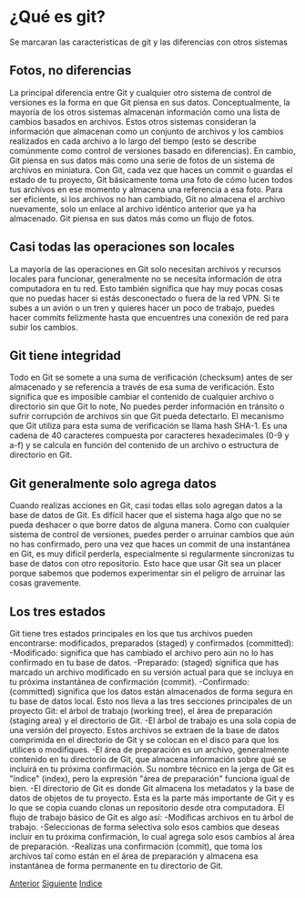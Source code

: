 # ¿Qué es git?
Se marcaran las caracteristicas de git y las diferencias con otros sistemas
## Fotos, no diferencias
La principal diferencia entre Git y cualquier otro sistema de control de versiones es la forma en que Git piensa en sus datos. Conceptualmente, la mayoría de los otros sistemas almacenan información como una lista de cambios basados en archivos. Estos otros sistemas consideran la información que almacenan como un conjunto de archivos y los cambios realizados en cada archivo a lo largo del tiempo (esto se describe comúnmente como control de versiones basado en diferencias). En cambio, Git piensa en sus datos más como una serie de fotos de un sistema de archivos en miniatura. Con Git, cada vez que haces un commit o guardas el estado de tu proyecto, Git básicamente toma una foto de cómo lucen todos tus archivos en ese momento y almacena una referencia a esa foto. Para ser eficiente, si los archivos no han cambiado, Git no almacena el archivo nuevamente, solo un enlace al archivo idéntico anterior que ya ha almacenado. Git piensa en sus datos más como un flujo de fotos. 
## Casi todas las operaciones son locales
La mayoría de las operaciones en Git solo necesitan archivos y recursos locales para funcionar, generalmente no se necesita información de otra computadora en tu red. Esto también significa que hay muy pocas cosas que no puedas hacer si estás desconectado o fuera de la red VPN. Si te subes a un avión o un tren y quieres hacer un poco de trabajo, puedes hacer commits felizmente hasta que encuentres una conexión de red para subir los cambios.
## Git tiene integridad
Todo en Git se somete a una suma de verificación (checksum) antes de ser almacenado y se referencia a través de esa suma de verificación. Esto significa que es imposible cambiar el contenido de cualquier archivo o directorio sin que Git lo note, No puedes perder información en tránsito o sufrir corrupción de archivos sin que Git pueda detectarlo. El mecanismo que Git utiliza para esta suma de verificación se llama hash SHA-1. Es una cadena de 40 caracteres compuesta por caracteres hexadecimales (0-9 y a-f) y se calcula en función del contenido de un archivo o estructura de directorio en Git.
## Git generalmente solo agrega datos
Cuando realizas acciones en Git, casi todas ellas solo agregan datos a la base de datos de Git. Es difícil hacer que el sistema haga algo que no se pueda deshacer o que borre datos de alguna manera. Como con cualquier sistema de control de versiones, puedes perder o arruinar cambios que aún no has confirmado, pero una vez que haces un commit de una instantánea en Git, es muy difícil perderla, especialmente si regularmente sincronizas tu base de datos con otro repositorio. Esto hace que usar Git sea un placer porque sabemos que podemos experimentar sin el peligro de arruinar las cosas gravemente.
## Los tres estados
Git tiene tres estados principales en los que tus archivos pueden encontrarse: modificados, preparados (staged) y confirmados (committed):
-Modificado: significa que has cambiado el archivo pero aún no lo has confirmado en tu base de datos.
-Preparado: (staged) significa que has marcado un archivo modificado en su versión actual para que se incluya en tu próxima instantánea de confirmación (commit).
-Confirmado: (committed) significa que los datos están almacenados de forma segura en tu base de datos local.
Esto nos lleva a las tres secciones principales de un proyecto Git: el árbol de trabajo (working tree), el área de preparación (staging area) y el directorio de Git.
-El árbol de trabajo es una sola copia de una versión del proyecto. Estos archivos se extraen de la base de datos comprimida en el directorio de Git y se colocan en el disco para que los utilices o modifiques.
-El área de preparación es un archivo, generalmente contenido en tu directorio de Git, que almacena información sobre qué se incluirá en tu próxima confirmación. Su nombre técnico en la jerga de Git es "índice" (index), pero la expresión "área de preparación" funciona igual de bien.
-El directorio de Git es donde Git almacena los metadatos y la base de datos de objetos de tu proyecto. Esta es la parte más importante de Git y es lo que se copia cuando clonas un repositorio desde otra computadora.
El flujo de trabajo básico de Git es algo así:
-Modificas archivos en tu árbol de trabajo.
-Seleccionas de forma selectiva solo esos cambios que deseas incluir en tu próxima confirmación, lo cual agrega solo esos cambios al área de preparación.
-Realizas una confirmación (commit), que toma los archivos tal como están en el área de preparación y almacena esa instantánea de forma permanente en tu directorio de Git.

[Anterior](Ch1.2.md)
[Siguiente](Ch1.4.md)
[Indice](Ch1/Indice.md)